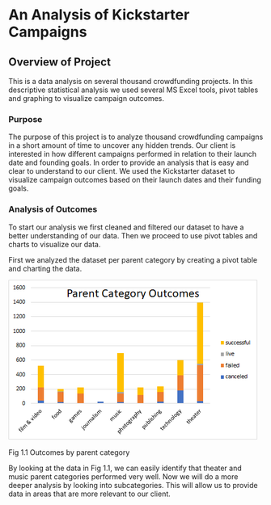 # An Analysis of Kickstarter Campaigns

## Overview of Project

This is a data analysis on several thousand crowdfunding projects. In this descriptive statistical analysis we used several MS Excel tools, pivot tables and graphing to visualize campaign outcomes.

### Purpose

The purpose of this project is to analyze thousand crowdfunding campaigns in a short amount of time to uncover any hidden trends. Our client is interested in how different campaigns performed in relation to their launch date and founding goals. In order to provide an analysis that is easy and clear to understand to our client. We used the Kickstarter dataset to visualize campaign outcomes based on their launch dates and their funding goals.

### Analysis of Outcomes

To start our analysis we first cleaned and filtered our dataset to have a better understanding of our data. Then we proceed to use pivot tables and charts to visualize our data. 

First we analyzed the dataset per parent category by creating a pivot table and charting the data.

![Parent_Category_Outcomes.png](resources/Parent%20Category%20Outcomes.png)

Fig 1.1 Outcomes by parent category

By looking at the data in Fig 1.1, we can easily identify that theater and music parent categories performed very well. Now we will do a more deeper analysis by looking into subcategories. This will allow us to provide data in areas that are more relevant to our client.



